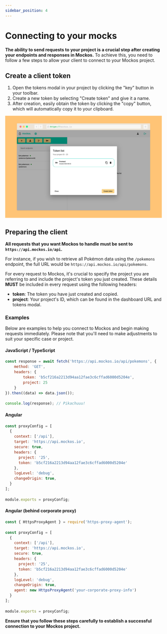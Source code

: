 ```yaml
---
sidebar_position: 4
---
```


# Connecting to your mocks

**The ability to send requests to your project is a crucial step after creating your endpoints and responses in Mockos.** To achieve this, you need to follow a few steps to allow your client to connect to your Mockos project.

## Create a client token

1. Open the tokens modal in your project by clicking the "key" button in your toolbar.
2. Create a new token by selecting "Create token" and give it a name.
3. After creation, easily obtain the token by clicking the "copy" button, which will automatically copy it to your clipboard.

![Screenshot](tokens.png)

## Preparing the client

**All requests that you want Mockos to handle must be sent to `https://api.mockos.io/api`.**

For instance, if you wish to retrieve all Pokémon data using the `/pokemons` endpoint, the full URL would be `https://api.mockos.io/api/pokemons`.

For every request to Mockos, it's crucial to specify the project you are referring to and include the project's token you just created. These details **MUST** be included in every request using the following headers:

- **token**: The token you have just created and copied.
- **project**: Your project's ID, which can be found in the dashboard URL and tokens modal.

### Examples

Below are examples to help you connect to Mockos and begin making requests immediately. Please note that you'll need to make adjustments to suit your specific case or project.

#### JavaScript / TypeScript

```js
const response = await fetch('https://api.mockos.io/api/pokemons', {
    method: 'GET',
    headers: {
        token: 'b5cf216a2213d94aa12fae3c6cffad6000d5204e',
        project: 25
    }
}).then((data) => data.json());

console.log(response); // Pikachuuu!
```

#### Angular

```js
const proxyConfig = [
  {
    context: ['/api'],
    target: 'https://api.mockos.io',
    secure: true,
    headers: {
      project: '25',
      token: 'b5cf216a2213d94aa12fae3c6cffad6000d5204e'
    },
    logLevel: 'debug',
    changeOrigin: true,
  }
];

module.exports = proxyConfig;
```

#### Angular (behind corporate proxy)

```js
const { HttpsProxyAgent } = require('https-proxy-agent');

const proxyConfig = [
  {
    context: ['/api'],
    target: 'https://api.mockos.io',
    secure: true,
    headers: {
      project: '25',
      token: 'b5cf216a2213d94aa12fae3c6cffad6000d5204e'
    },
    logLevel: 'debug',
    changeOrigin: true,
    agent: new HttpsProxyAgent('your-corporate-proxy-info')
  }
];

module.exports = proxyConfig;
```

**Ensure that you follow these steps carefully to establish a successful connection to your Mockos project.**